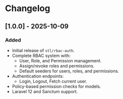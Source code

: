 # Changelog

## [1.0.0] - 2025-10-09

### Added
- Initial release of `stl/rbac-auth`.
- Complete RBAC system with:
  - User, Role, and Permission management.
  - Assign/revoke roles and permissions.
  - Default seeders for users, roles, and permissions.
- Authentication endpoints:
  - Login, Logout, Fetch current user.
- Policy-based permission checks for models.
- Laravel 12 and Sanctum support.